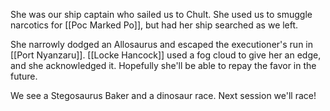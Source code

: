 She was our ship captain who sailed us to Chult. She used us to smuggle narcotics for [[Poc Marked Po]], but had her ship searched as we left.

She narrowly dodged an Allosaurus and escaped the executioner's run in [[Port Nyanzaru]]. [[Locke Hancock]] used a fog cloud to give her an edge, and she acknowledged it. Hopefully she'll be able to repay the favor in the future.

We see a Stegosaurus Baker and a dinosaur race. Next session we'll race!
